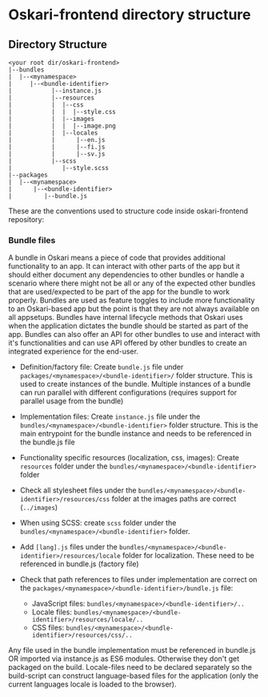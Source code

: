 # Oskari-frontend directory structure

## Directory Structure

```
<your root dir/oskari-frontend>
|--bundles
|  |--<mynamespace>
|     |--<bundle-identifier>
|           |--instance.js
|           |--resources
|           |  |--css
|           |  |  |--style.css
|           |  |--images
|           |  |  |--image.png
|           |  |--locales
|           |      |--en.js
|           |      |--fi.js
|           |      |--sv.js
|           |--scss
|              |--style.scss
|--packages
|  |--<mynamespace>
|      |--<bundle-identifier>
|         |--bundle.js
```

These are the conventions used to structure code inside oskari-frontend repository:

### Bundle files

A bundle in Oskari means a piece of code that provides additional functionality to an app. It can interact with other parts of the app but it should either document any dependencies to other bundles or handle a scenario where there might not be all or any of the expected other bundles that are used/expected to be part of the app for the bundle to work properly. Bundles are used as feature toggles to include more functionality to an Oskari-based app but the point is that they are not always available on all appsetups. Bundles have internal lifecycle methods that Oskari uses when the application dictates the bundle should be started as part of the app. Bundles can also offer an API for other bundles to use and interact with it's functionalities and can use API offered by other bundles to create an integrated experience for the end-user.

* Definition/factory file: Create `bundle.js` file under `packages/<mynamespace>/<bundle-identifier>/` folder structure. This is used to create instances of the bundle. Multiple instances of a bundle can run parallel with different configurations (requires support for parallel usage from the bundle)
* Implementation files: Create `instance.js` file under the `bundles/<mynamespace>/<bundle-identifier>` folder structure. This is the main entrypoint for the bundle instance and needs to be referenced in the bundle.js file
* Functionality specific resources (localization, css, images): Create `resources` folder under the `bundles/<mynamespace>/<bundle-identifier>` folder
* Check all stylesheet files under the `bundles/<mynamespace>/<bundle-identifier>/resources/css` folder at the images paths are correct (`../images`)
* When using SCSS: create `scss` folder under the `bundles/<mynamespace>/<bundle-identifier>` folder.
* Add `[lang].js` files under the `bundles/<mynamespace>/<bundle-identifier>/resources/locale` folder for localization. These need to be referenced in bundle.js (factory file)
* Check that path references to files under implementation are correct on the `packages/<mynamespace>/<bundle-identifier>/bundle.js` file:

  * JavaScript files: `bundles/<mynamespace>/<bundle-identifier>/..`
  * Locale files: `bundles/<mynamespace>/<bundle-identifier>/resources/locale/..`
  * CSS files: `bundles/<mynamespace>/<bundle-identifier>/resources/css/..`

Any file used in the bundle implementation must be referenced in bundle.js OR imported via instance.js as ES6 modules. Otherwise they don't get packaged on the build. Locale-files need to be declared separately so the build-script can construct language-based files for the application (only the current languages locale is loaded to the browser).
